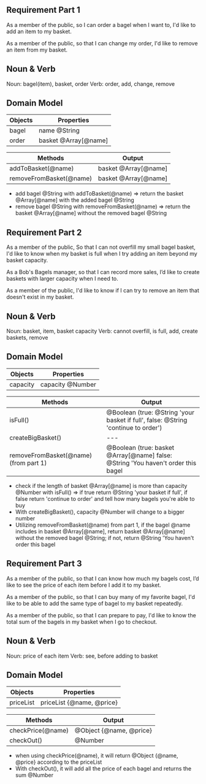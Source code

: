 ## Requirement Part 1

As a member of the public,
so I can order a bagel when I want to,
I'd like to add an item to my basket.

As a member of the public,
so that I can change my order,
I'd like to remove an item from my basket.

## Noun & Verb

Noun: bagel(item), basket, order
Verb: order, add, change, remove

## Domain Model

| Objects | Properties           |
| ------- | -------------------- |
| bagel   | name @String         |
| order   | basket @Array[@name] |

| Methods                 | Output               |
| ----------------------- | -------------------- |
| addToBasket(@name)      | basket @Array[@name] |
| removeFromBasket(@name) | basket @Array[@name] |

- add bagel @String with addToBasket(@name) => return the basket @Array[@name] with the added bagel @String
- remove bagel @String with removeFromBasket(@name) => return the basket @Array[@name] without the removed bagel @String

## Requirement Part 2
As a member of the public,
So that I can not overfill my small bagel basket,
I'd like to know when my basket is full when I try adding an item beyond my basket capacity.

As a Bob's Bagels manager,
so that I can record more sales,
I’d like to create baskets with larger capacity when I need to.

As a member of the public,
I'd like to know if I can try to remove an item that doesn't exist in my basket.

## Noun & Verb
Noun: basket, item, basket capacity
Verb: cannot overfill, is full, add, create baskets, remove

## Domain Model 
| Objects | Properties           |
| ------- | -------------------- |
| capacity|  capacity @Number    |


| Methods                               | Output                                                                                         |
| ------------------------------------- | ---------------------------------------------------------------------------------------------- |
| isFull()                              |  @Boolean (true: @String 'your basket if full', false: @String 'continue to order')            |
| createBigBasket()                     |  ---                                                                                           |
| removeFromBasket(@name) (from part 1) | @Boolean (true: basket @Array[@name] false: @String 'You haven't order this bagel              |

- check if the length of basket @Array[@name] is more than capacity @Number with isFull()
  => if true return @String 'your basket if full', if false return 'continue to order' and tell how many bagels you're able to buy
- With createBigBasket(), capacity @Number will change to a bigger number
- Utilizing removeFromBasket(@name) from part 1, if the bagel @name includes in basket @Array[@name], return basket @Array[@name] without the removed bagel @String; if not, return @String 'You haven't order this bagel

## Requirement Part 3
As a member of the public,
so that I can know how much my bagels cost,
I’d like to see the price of each item before I add it to my basket.

As a member of the public,
so that I can buy many of my favorite bagel,
I'd like to be able to add the same type of bagel to my basket repeatedly.

As a member of the public,
so that I can prepare to pay,
I'd like to know the total sum of the bagels in my basket when I go to checkout.

## Noun & Verb
Noun: price of each item
Verb: see, before adding to basket

## Domain Model
| Objects   | Properties                 |
| --------- | -------------------------- |
| priceList |  priceList {@name, @price} |

| Methods            | Output                  |
| ------------------ | ----------------------- |
| checkPrice(@name)  | @Object {@name, @price} |
| checkOut()         | @Number                 |

- when using checkPrice(@name), it will return @Object {@name, @price} according to the priceList
- With checkOut(), it will add all the price of each bagel and returns the sum @Number